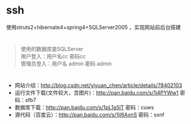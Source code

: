# ssh
使用struts2+hibernate4+spring4+SQLServer2005 ，实现网站前后台搭建
#
>使用的数据库是SQLServer<br>
>用户登入：用户名cc 密码cc<br>
>管理员登入：用户名 admin  密码 admin<br>
#
* 网站介绍：http://blog.csdn.net/yiyuan_chen/article/details/78402103<br>
* 运行文件下载(文件较大，含图片)：http://pan.baidu.com/s/1i4PYWw1 密码：sfb7
* 数据库下载：http://pan.baidu.com/s/1pL1a5lT 密码：cuws
* 源代码（百度云）：http://pan.baidu.com/s/1jI6AxnS 密码：sxnf

